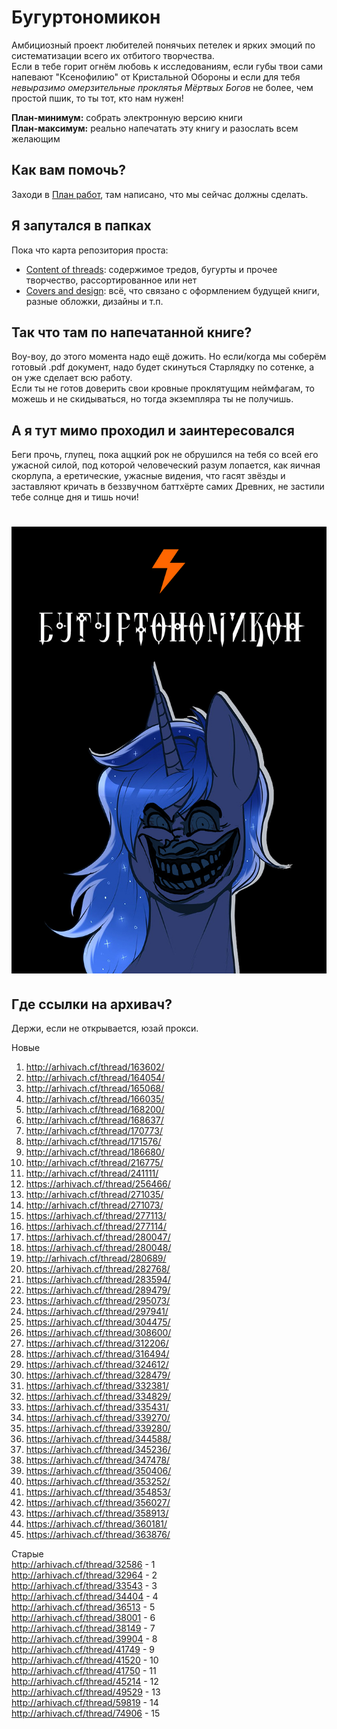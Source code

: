 # Бугуртономикон
Амбициозный проект любителей понячьих петелек и ярких эмоций по систематизации всего их отбитого творчества.<br>
Если в тебе горит огнём любовь к исследованиям, если губы твои сами напевают "Ксенофилию" от Кристальной Обороны и если для тебя <i>невыразимо омерзительные проклятья Мёртвых Богов</i> не более, чем простой пшик, то ты тот, кто нам нужен!

<b>План-минимум:</b> собрать электронную версию книги<br>
<b>План-максимум:</b> реально напечатать эту книгу и разослать всем желающим<br>

## Как вам помочь?
Заходи в <a href="https://github.com/Pony-and-Fire/buhurtonomicon/projects/1">План работ</a>, там написано, что мы сейчас должны сделать.

## Я запутался в папках
Пока что карта репозитория проста:
- <a href="https://github.com/Pony-and-Fire/buhurtonomicon/tree/master/Content%20of%20threads">Content of threads</a>: содержимое тредов, бугурты и прочее творчество, рассортированное или нет
- <a href="https://github.com/Pony-and-Fire/buhurtonomicon/tree/master/Covers%20and%20design">Covers and design</a>: всё, что связано с оформлением будущей книги, разные обложки, дизайны и т.п.
	
## Так что там по напечатанной книге?
Воу-воу, до этого момента надо ещё дожить. Но если/когда мы соберём готовый .pdf документ, надо будет скинуться Старлядку по сотенке, а он уже сделает всю работу.<br>
Если ты не готов доверить свои кровные проклятущим неймфагам, то можешь и не скидываться, но тогда экземпляра ты не получишь.

## А я тут мимо проходил и заинтересовался
Беги прочь, глупец, пока аццкий рок не обрушился на тебя со всей его ужасной силой, под которой человеческий разум лопается, как яичная скорлупа, а еретические, ужасные видения, что гасят звёзды и заставляют кричать в беззвучном баттхёрте самих Древних, не застили тебе солнце дня и тишь ночи!

<h1 align="center">
	<img width="700" src="https://github.com/Pony-and-Fire/buhurtonomicon/blob/master/Covers%20and%20design/15240794051440.jpg?raw=true">
</h1>

## Где ссылки на архивач?
Держи, если не открывается, юзай прокси.

Новые
1. http://arhivach.cf/thread/163602/
2. http://arhivach.cf/thread/164054/
3. http://arhivach.cf/thread/165068/
4. http://arhivach.cf/thread/166035/
5. http://arhivach.cf/thread/168200/
6. http://arhivach.cf/thread/168637/
7. http://arhivach.cf/thread/170773/
8. http://arhivach.cf/thread/171576/
9. http://arhivach.cf/thread/186680/
10. http://arhivach.cf/thread/216775/
11. http://arhivach.cf/thread/241111/
12. https://arhivach.cf/thread/256466/
13. http://arhivach.cf/thread/271035/
14. http://arhivach.cf/thread/271073/
15. https://arhivach.cf/thread/277113/
16. https://arhivach.cf/thread/277114/
17. https://arhivach.cf/thread/280047/
18. https://arhivach.cf/thread/280048/
19. http://arhivach.cf/thread/280689/
20. https://arhivach.cf/thread/282768/
21. https://arhivach.cf/thread/283594/
22. https://arhivach.cf/thread/289479/
23. https://arhivach.cf/thread/295073/
24. https://arhivach.cf/thread/297941/
25. https://arhivach.cf/thread/304475/
26. https://arhivach.cf/thread/308600/
27. https://arhivach.cf/thread/312206/
28. https://arhivach.cf/thread/316494/
29. https://arhivach.cf/thread/324612/
30. https://arhivach.cf/thread/328479/
31. https://arhivach.cf/thread/332381/
32. https://arhivach.cf/thread/334829/
33. https://arhivach.cf/thread/335431/
34. https://arhivach.cf/thread/339270/
35. https://arhivach.cf/thread/339280/
36. https://arhivach.cf/thread/344588/
37. https://arhivach.cf/thread/345236/
38. https://arhivach.cf/thread/347478/
39. https://arhivach.cf/thread/350406/
40. https://arhivach.cf/thread/353252/
41. https://arhivach.cf/thread/354853/
42. https://arhivach.cf/thread/356027/
43. https://arhivach.cf/thread/358913/
44. https://arhivach.cf/thread/360181/
45. https://arhivach.cf/thread/363876/

Старые<br>
http://arhivach.cf/thread/32586 - 1<br>
http://arhivach.cf/thread/32964 - 2<br>
http://arhivach.cf/thread/33543 - 3<br>
http://arhivach.cf/thread/34404 - 4<br>
http://arhivach.cf/thread/36513 - 5<br>
http://arhivach.cf/thread/38001 - 6<br>
http://arhivach.cf/thread/38149 - 7<br>
http://arhivach.cf/thread/39904 - 8<br>
http://arhivach.cf/thread/41749 - 9<br>
http://arhivach.cf/thread/41520 - 10<br>
http://arhivach.cf/thread/41750 - 11<br>
http://arhivach.cf/thread/45214 - 12<br>
http://arhivach.cf/thread/49529 - 13<br>
http://arhivach.cf/thread/59819 - 14<br>
http://arhivach.cf/thread/74906 - 15
